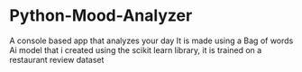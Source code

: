 # Python-Mood-Analyzer
A console based app that analyzes your day
It is made using a Bag of words Ai model that i created using the scikit learn library, it is trained on a restaurant review dataset
